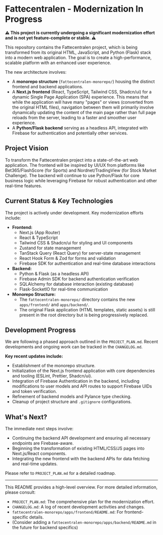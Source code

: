 # Fattecentralen - Modernization In Progress

**⚠️ This project is currently undergoing a significant modernization effort and is not yet feature-complete or stable. ⚠️**

This repository contains the Fattecentralen project, which is being transformed from its original HTML, JavaScript, and Python (Flask) stack into a modern web application. The goal is to create a high-performance, scalable platform with an enhanced user experience.

The new architecture involves:
*   A **monorepo structure** (`fattecentralen-monorepo/`) housing the distinct frontend and backend applications.
*   A **Next.js frontend** (React, TypeScript, Tailwind CSS, Shadcn/ui) for a dynamic Single Page Application (SPA) experience. This means that while the application will have many "pages" or views (converted from the original HTML files), navigation between them will primarily involve dynamically updating the content of the main page rather than full page reloads from the server, leading to a faster and smoother user experience.
*   A **Python/Flask backend** serving as a headless API, integrated with Firebase for authentication and potentially other services.

## Project Vision

To transform the Fattecentralen project into a state-of-the-art web application. The frontend will be inspired by UI/UX from platforms like Bet365/FlashScore (for Sports) and Nordnet/TradingView (for Stock Market Challenge). The backend will continue to use Python/Flask for core business logic while leveraging Firebase for robust authentication and other real-time features.

## Current Status & Key Technologies

The project is actively under development. Key modernization efforts include:

*   **Frontend:**
    *   Next.js (App Router)
    *   React & TypeScript
    *   Tailwind CSS & Shadcn/ui for styling and UI components
    *   Zustand for state management
    *   TanStack Query (React Query) for server-state management
    *   React Hook Form & Zod for forms and validation
    *   Firebase SDK for authentication and real-time database interactions
*   **Backend:**
    *   Python & Flask (as a headless API)
    *   Firebase Admin SDK for backend authentication verification
    *   SQLAlchemy for database interaction (existing database)
    *   Flask-SocketIO for real-time communication
*   **Monorepo Structure:**
    *   The `fattecentralen-monorepo/` directory contains the new `apps/frontend/` and `apps/backend/`.
    *   The original Flask application (HTML templates, static assets) is still present in the root directory but is being progressively replaced.

## Development Progress

We are following a phased approach outlined in the `PROJECT_PLAN.md`. Recent developments and ongoing work can be tracked in the `CHANGELOG.md`.

**Key recent updates include:**
*   Establishment of the monorepo structure.
*   Initialization of the Next.js frontend application with core dependencies and tooling (ESLint, Prettier, Shadcn/ui).
*   Integration of Firebase Authentication in the backend, including modifications to user models and API routes to support Firebase UIDs and token verification.
*   Refinement of backend models and Pylance type checking.
*   Cleanup of project structure and `.gitignore` configurations.

## What's Next?

The immediate next steps involve:
*   Continuing the backend API development and ensuring all necessary endpoints are Firebase-aware.
*   Beginning the transformation of existing HTML/CSS/JS pages into Next.js/React components.
*   Integrating the new frontend with the backend APIs for data fetching and real-time updates.

Please refer to `PROJECT_PLAN.md` for a detailed roadmap.

---

This README provides a high-level overview. For more detailed information, please consult:
*   `PROJECT_PLAN.md`: The comprehensive plan for the modernization effort.
*   `CHANGELOG.md`: A log of recent development activities and changes.
*   `fattecentralen-monorepo/apps/frontend/README.md`: For frontend-specific details.
*   (Consider adding a `fattecentralen-monorepo/apps/backend/README.md` in the future for backend specifics)